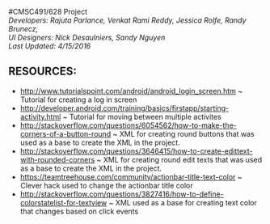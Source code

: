 #CMSC491/628 Project                                                                                         
*Developers:   Rajuta Parlance, Venkat Rami Reddy, Jessica Rolfe, Randy Brunecz,*           
*UI Designers: Nick Desaulniers, Sandy Nguyen*             
*Last Updated: 4/15/2016*
                            
RESOURCES:
--------------
- http://www.tutorialspoint.com/android/android_login_screen.htm ~ Tutorial for creating a log in screen
- http://developer.android.com/training/basics/firstapp/starting-activity.html ~ Tutorial for moving between multiple activites
- http://stackoverflow.com/questions/6054562/how-to-make-the-corners-of-a-button-round ~ XML for creating round buttons that was used as a base to create the XML in the project.
- http://stackoverflow.com/questions/3646415/how-to-create-edittext-with-rounded-corners ~ XML for creating round edit texts that was used as a base to create the XML in the project.
- https://teamtreehouse.com/community/actionbar-title-text-color ~ Clever hack used to change the actionbar title color
- http://stackoverflow.com/questions/3827416/how-to-define-colorstatelist-for-textview ~ XML used as a base for creating text color that changes based on click events